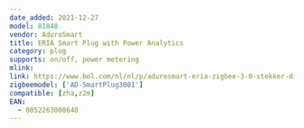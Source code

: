 ```yaml
---
date_added: 2021-12-27
model: 81848
vendor: AduroSmart
title: ERIA Smart Plug with Power Analytics
category: plug
supports: on/off, power metering
mlink: 
link: https://www.bol.com/nl/nl/p/adurosmart-eria-zigbee-3-0-stekker-dimbaar-werkt-met-smarthings-en-adurosmart-eria/9300000014839603/
zigbeemodel: ['AD-SmartPlug3001']
compatible: [zha,z2m]
EAN: 
  - 0852263008640
---
```




